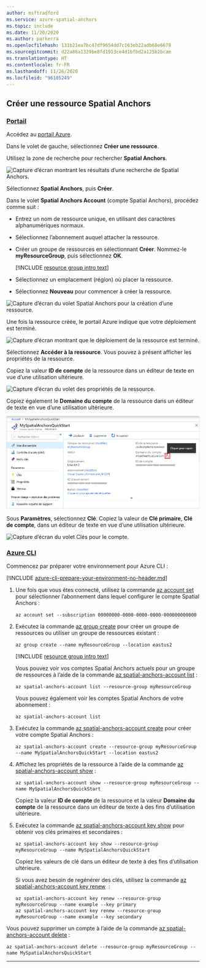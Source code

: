 ```yaml
---
author: msftradford
ms.service: azure-spatial-anchors
ms.topic: include
ms.date: 11/20/2020
ms.author: parkerra
ms.openlocfilehash: 131b21ea7bc47df9654dd7c163eb22adb68e6678
ms.sourcegitcommit: d22a86a1329be8fd1913ce4d1bfbd2a125b2bcae
ms.translationtype: HT
ms.contentlocale: fr-FR
ms.lasthandoff: 11/26/2020
ms.locfileid: "96185249"
---
```

## <a name="create-a-spatial-anchors-resource"></a>Créer une ressource Spatial Anchors

### <a name="portal"></a>[Portail](#tab/azure-portal)

Accédez au <a href="https://portal.azure.com" target="_blank">portail Azure</a>.

Dans le volet de gauche, sélectionnez **Créer une ressource**.

Utilisez la zone de recherche pour rechercher **Spatial Anchors**.

![Capture d’écran montrant les résultats d’une recherche de Spatial Anchors.](./media/spatial-anchors-get-started-create-resource/portal-search.png)

Sélectionnez **Spatial Anchors**, puis **Créer**.

Dans le volet **Spatial Anchors Account** (compte Spatial Anchors), procédez comme suit :

* Entrez un nom de ressource unique, en utilisant des caractères alphanumériques normaux.  
* Sélectionnez l’abonnement auquel attacher la ressource.  
* Créer un groupe de ressources en sélectionnant **Créer**. Nommez-le **myResourceGroup**, puis sélectionnez **OK**.  

  [!INCLUDE [resource group intro text](resource-group.md)]
  
* Sélectionnez un emplacement (région) où placer la ressource.  
* Sélectionnez **Nouveau** pour commencer à créer la ressource.

![Capture d’écran du volet Spatial Anchors pour la création d’une ressource.](./media/spatial-anchors-get-started-create-resource/create-resource-form.png)

Une fois la ressource créée, le portail Azure indique que votre déploiement est terminé. 
   
![Capture d’écran montrant que le déploiement de la ressource est terminé.](./media/spatial-anchors-get-started-create-resource/deployment-complete.png)

Sélectionnez **Accéder à la ressource**. Vous pouvez à présent afficher les propriétés de la ressource. 
   
Copiez la valeur **ID de compte** de la ressource dans un éditeur de texte en vue d’une utilisation ultérieure.

![Capture d’écran du volet des propriétés de la ressource.](./media/spatial-anchors-get-started-create-resource/view-resource-properties.png)

Copiez également le **Domaine du compte** de la ressource dans un éditeur de texte en vue d’une utilisation ultérieure.

![Capture d’écran montrant la valeur de domaine du compte de la ressource.](./media/spatial-anchors-get-started-create-resource/view-resource-domain.png)

Sous **Paramètres**, sélectionnez **Clé**. Copiez la valeur de **Clé primaire**, **Clé de compte**, dans un éditeur de texte en vue d’une utilisation ultérieure.

![Capture d’écran du volet Clés pour le compte.](./media/spatial-anchors-get-started-create-resource/view-account-key.png)

### <a name="azure-cli"></a>[Azure CLI](#tab/azure-cli)

Commencez par préparer votre environnement pour Azure CLI :

[!INCLUDE [azure-cli-prepare-your-environment-no-header.md](azure-cli-prepare-your-environment-no-header.md)]

1. Une fois que vous êtes connecté, utilisez la commande [az account set](/cli/azure/account#az_account_set) pour sélectionner l’abonnement dans lequel configurer le compte Spatial Anchors :

   ```azurecli
   az account set --subscription 00000000-0000-0000-0000-000000000000
   ```

1. Exécutez la commande [az group create](/cli/azure/group#az_group_create) pour créer un groupe de ressources ou utiliser un groupe de ressources existant :

   ```azurecli
   az group create --name myResourceGroup --location eastus2
   ```

   [!INCLUDE [resource group intro text](resource-group.md)]

   Vous pouvez voir vos comptes Spatial Anchors actuels pour un groupe de ressources à l’aide de la commande [az spatial-anchors-account list](/cli/azure/ext/mixed-reality/spatial-anchors-account#ext_mixed_reality_az_spatial_anchors_account_list) :

   ```azurecli
   az spatial-anchors-account list --resource-group myResourceGroup
   ```

   Vous pouvez également voir les comptes Spatial Anchors de votre abonnement :

   ```azurecli
   az spatial-anchors-account list
   ```

1. Exécutez la commande [az spatial-anchors-account create](/cli/azure/ext/mixed-reality/spatial-anchors-account#ext_mixed_reality_az_spatial_anchors_account_create) pour créer votre compte Spatial Anchors :

   ```azurecli
   az spatial-anchors-account create --resource-group myResourceGroup --name MySpatialAnchorsQuickStart --location eastus2
   ```

1. Affichez les propriétés de la ressource à l’aide de la commande [az spatial-anchors-account show](/cli/azure/ext/mixed-reality/spatial-anchors-account#ext_mixed_reality_az_spatial_anchors_account_show) :

   ```azurecli
   az spatial-anchors-account show --resource-group myResourceGroup --name MySpatialAnchorsQuickStart
   ```

   Copiez la valeur **ID de compte** de la ressource et la valeur **Domaine du compte** de la ressource dans un éditeur de texte à des fins d’utilisation ultérieure.

1. Exécutez la commande [az spatial-anchors-account key show](/cli/azure/ext/mixed-reality/spatial-anchors-account/key#ext_mixed_reality_az_spatial_anchors_account_key_show) pour obtenir vos clés primaires et secondaires :

   ```azurecli
   az spatial-anchors-account key show --resource-group myResourceGroup --name MySpatialAnchorsQuickStart
   ```

   Copiez les valeurs de clé dans un éditeur de texte à des fins d’utilisation ultérieure.

   Si vous avez besoin de regénérer des clés, utilisez la commande [az spatial-anchors-account key renew](/cli/azure/ext/mixed-reality/spatial-anchors-account/key#ext_mixed_reality_az_spatial_anchors_account_key_renew)  :

   ```azurecli
   az spatial-anchors-account key renew --resource-group myResourceGroup --name example --key primary
   az spatial-anchors-account key renew --resource-group myResourceGroup --name example --key secondary
   ```

Vous pouvez supprimer un compte à l’aide de la commande [az spatial-anchors-account delete](/cli/azure/ext/mixed-reality/spatial-anchors-account#ext_mixed_reality_az_spatial_anchors_account_delete) :

```azurecli
az spatial-anchors-account delete --resource-group myResourceGroup --name MySpatialAnchorsQuickStart
```

---
